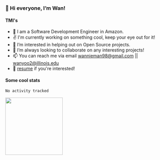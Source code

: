 <!-- ![visitor badge](https://visitor-badge.glitch.me/badge?page_id=wannieman98.visitor-badge)
 -->
### 👋 Hi everyone, I’m Wan! 

#### TMI's
- 🏫 I am a Software Development Engineer in Amazon.
- ✌️ I'm currently working on something cool, keep your eye out for it!
- 👀 I’m interested in helping out on Open Source projects.
- 💞️ I’m always looking to collaborate on any interesting projects!
- 📫 You can reach me via email [wannieman98@gmail.com](wannieman98@gmail.com) || [wanyoo2@illinois.edu](wanyoo2@illinois.edu)
- 💼 [resume]([https://drive.google.com/file/d/1aHdJ-fW59z6ZSo25-epW37TEh1vCrT-J/view?usp=sharing](https://drive.google.com/file/d/14XRZw7RwPClDybmAT1-Sdx4JLMyhoqAW/view?usp=sharing)) if you're interested!

#### Some cool stats 

<!--START_SECTION:waka-->

```text
No activity tracked
```

<!--END_SECTION:waka-->

<img height="180em" src="https://github-readme-stats.vercel.app/api?username=wannieman98&show_icons=true&hide_border=true&&count_private=true&include_all_commits=true" />
